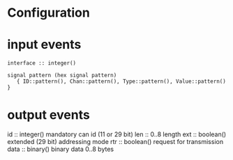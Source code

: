 
Configuration
=============

# input events

    interface :: integer()

    signal pattern (hex signal pattern)
       { ID::pattern(), Chan::pattern(), Type::pattern(), Value::pattern() }

# output events

   id   ::  integer()      mandatory can id (11 or 29 bit)
   len  ::  0..8           length
   ext  :: boolean()       extended (29 bit) addressing mode
   rtr  :: boolean()       request for transmission
   data :: binary()        binary data 0..8 bytes
